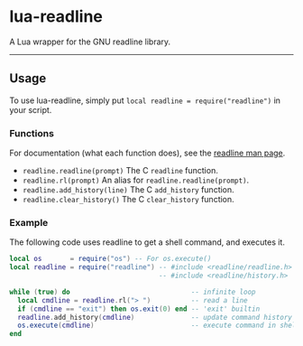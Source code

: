 lua-readline
===============================================================================

A Lua wrapper for the GNU readline library.
* * * * * * * * * * * * * * * * * * * * * * * * * * * * * * * * * * * * * * * *

Usage
-------------------------------------------------------------------------------
To use lua-readline, simply put `local readline = require("readline")` in your
script.

### Functions
For documentation (what each function does), see the
[readline man page][rlman].

 - `readline.readline(prompt)`	The C `readline` function.
 - `readline.rl(prompt)`	An alias for `readline.readline(prompt)`.
 - `readline.add_history(line)`	The C `add_history` function.
 - `readline.clear_history()`	The C `clear_history` function.

[rlman]: man://readline

### Example
The following code uses readline to get a shell command, and executes it.

```lua
local os       = require("os") -- For os.execute()
local readline = require("readline") -- #include <readline/readline.h>
                                     -- #include <readline/history.h>

while (true) do                              -- infinite loop
  local cmdline = readline.rl("> ")          -- read a line
  if (cmdline == "exit") then os.exit(0) end -- 'exit' builtin
  readline.add_history(cmdline)              -- update command history
  os.execute(cmdline)                        -- execute command in shell
end
```
